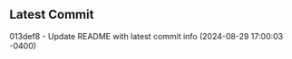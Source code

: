 
## Latest Commit
013def8 - Update README with latest commit info (2024-08-29 17:00:03 -0400) <Yunxi-Zhou>
